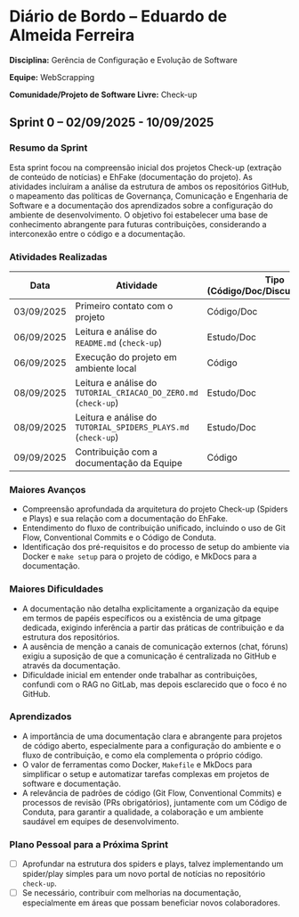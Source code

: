 # Diário de Bordo – Eduardo de Almeida Ferreira

**Disciplina:** Gerência de Configuração e Evolução de Software

**Equipe:** WebScrapping

**Comunidade/Projeto de Software Livre:** Check-up


## Sprint 0 – 02/09/2025 - 10/09/2025

### Resumo da Sprint

Esta sprint focou na compreensão inicial dos projetos Check-up (extração de conteúdo de notícias) e EhFake (documentação do projeto). As atividades incluíram a análise da estrutura de ambos os repositórios GitHub, o mapeamento das políticas de Governança, Comunicação e Engenharia de Software e a documentação dos aprendizados sobre a configuração do ambiente de desenvolvimento. O objetivo foi estabelecer uma base de conhecimento abrangente para futuras contribuições, considerando a interconexão entre o código e a documentação.

### Atividades Realizadas

| Data       | Atividade                                     | Tipo (Código/Doc/Discussão/Outro) | Link/Referência                                     | Status    |
|------------|-----------------------------------------------|-----------------------------------|-----------------------------------------------------|-----------|
| 03/09/2025 | Primeiro contato com o projeto  | Código/Doc                        | [Repositório](https://github.com/EH-FAKE/check-up)                 | Concluído |
| 06/09/2025 | Leitura e análise do `README.md` (`check-up`) | Estudo/Doc                        | [Repositório](https://github.com/EH-FAKE/check-up/blob/develop/README.md)                     | Concluído |
| 06/09/2025 | Execução do projeto em ambiente local | Código                       | -                   | Concluído |
| 08/09/2025 | Leitura e análise do `TUTORIAL_CRIACAO_DO_ZERO.md` (`check-up`) | Estudo/Doc                        | [Repositório](https://github.com/EH-FAKE/check-up/blob/develop/TUTORIAL_CRIACAO_DO_ZERO.md)        | Concluído |
| 08/09/2025 | Leitura e análise do `TUTORIAL_SPIDERS_PLAYS.md` (`check-up`) | Estudo/Doc                        | [Repositório](https://github.com/EH-FAKE/check-up/blob/develop/TUTORIAL_SPIDERS_PLAYS.md)         | Concluído |
| 09/09/2025 | Contribuição com a documentação da Equipe   | Código                       |    [Commit](https://github.com/GCES-EhFake-Fork/docs-interno/commit/fb46aa7414b99f0c8a4d898c421a7d6fa4c62cd0)                       | Concluído |



### Maiores Avanços

*   Compreensão aprofundada da arquitetura do projeto Check-up (Spiders e Plays) e sua relação com a documentação do EhFake.
*   Entendimento do fluxo de contribuição unificado, incluindo o uso de Git Flow, Conventional Commits e o Código de Conduta.
*   Identificação dos pré-requisitos e do processo de setup do ambiente via Docker e `make setup` para o projeto de código, e MkDocs para a documentação.


### Maiores Dificuldades

*   A documentação não detalha explicitamente a organização da equipe em termos de papéis específicos ou a existência de uma gitpage dedicada, exigindo inferência a partir das práticas de contribuição e da estrutura dos repositórios.
*   A ausência de menção a canais de comunicação externos (chat, fóruns) exigiu a suposição de que a comunicação é centralizada no GitHub e através da documentação.
*   Dificuldade inicial em entender onde trabalhar as contribuições, confundi com o RAG no GitLab, mas depois esclarecido que o foco é no GitHub.

### Aprendizados

*   A importância de uma documentação clara e abrangente para projetos de código aberto, especialmente para a configuração do ambiente e o fluxo de contribuição, e como ela complementa o próprio código.
*   O valor de ferramentas como Docker, `Makefile` e MkDocs para simplificar o setup e automatizar tarefas complexas em projetos de software e documentação.
*   A relevância de padrões de código (Git Flow, Conventional Commits) e processos de revisão (PRs obrigatórios), juntamente com um Código de Conduta, para garantir a qualidade, a colaboração e um ambiente saudável em equipes de desenvolvimento.


### Plano Pessoal para a Próxima Sprint

* [ ] Aprofundar na estrutura dos spiders e plays, talvez implementando um spider/play simples para um novo portal de notícias no repositório `check-up`.
* [ ] Se necessário, contribuir com melhorias na documentação, especialmente em áreas que possam beneficiar novos colaboradores.
